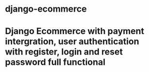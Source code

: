 # django-ecommerce
# Django Ecommerce with payment intergration, user authentication with register, login and reset password full functional

